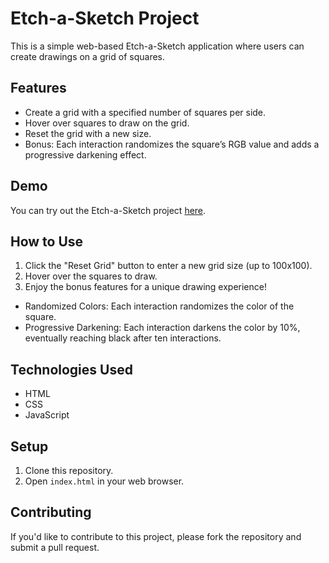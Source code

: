 # Etch-a-Sketch Project

This is a simple web-based Etch-a-Sketch application where users can create drawings on a grid of squares.

## Features

- Create a grid with a specified number of squares per side.
- Hover over squares to draw on the grid.
- Reset the grid with a new size.
- Bonus: Each interaction randomizes the square’s RGB value and adds a progressive darkening effect.

## Demo

You can try out the Etch-a-Sketch project [here](Ashray-A.github.io/Etch-a-Sketch/).

## How to Use

1. Click the "Reset Grid" button to enter a new grid size (up to 100x100).
2. Hover over the squares to draw.
3. Enjoy the bonus features for a unique drawing experience!

- Randomized Colors: Each interaction randomizes the color of the square.
- Progressive Darkening: Each interaction darkens the color by 10%, eventually reaching black after ten     interactions.

## Technologies Used

- HTML
- CSS
- JavaScript

## Setup

1. Clone this repository.
2. Open `index.html` in your web browser.

## Contributing

If you'd like to contribute to this project, please fork the repository and submit a pull request.


